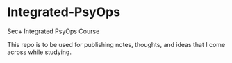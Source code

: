 # Integrated-PsyOps
Sec+ Integrated PsyOps Course

This repo is to be used for publishing notes, thoughts, and ideas that I come across while studying. 
